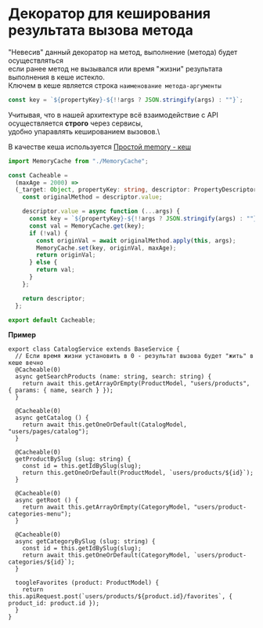 # Декоратор для кеширования результата вызова метода

"Невесив" данный декоратор на метод, выполнение (метода) будет осуществляться\
если ранее метод не вызывался или время "жизни" результата выполнения в кеше истекло.\
Ключем в кеше является строка `наименование метода-аргументы`


```ts
const key = `${propertyKey}-${!!args ? JSON.stringify(args) : ""}`;
```

Учитывая, что в нашей архитектуре всё взаимодействие с API осуществляется **строго** через сервисы,\
удобно упаравлять кешированием вызовов.\

В качестве кеша используется [Простой memory - кеш](../other/memorycache.md)




```ts
import MemoryCache from "./MemoryCache";

const Cacheable =
  (maxAge = 2000) =>
  (_target: Object, propertyKey: string, descriptor: PropertyDescriptor) => {
    const originalMethod = descriptor.value;

    descriptor.value = async function (...args) {
      const key = `${propertyKey}-${!!args ? JSON.stringify(args) : ""}`;
      const val = MemoryCache.get(key);
      if (!val) {
        const originVal = await originalMethod.apply(this, args);
        MemoryCache.set(key, originVal, maxAge);
        return originVal;
      } else {
        return val;
      }
    };

    return descriptor;
  };

export default Cacheable;
```

**Пример**

```ts{3,8,13,19,24}
export class CatalogService extends BaseService {
  // Если время жизни установить в 0 - результат вызова будет "жить" в кеше вечно  
  @Cacheable(0)
  async getSearchProducts (name: string, search: string) {
    return await this.getArrayOrEmpty(ProductModel, "users/products", { params: { name, search } });
  }

  @Cacheable(0)
  async getCatalog () {
    return await this.getOneOrDefault(CatalogModel, "users/pages/catalog");
  }

  @Cacheable(0)
  getProductBySlug (slug: string) {
    const id = this.getIdBySlug(slug);
    return this.getOneOrDefault(ProductModel, `users/products/${id}`);
  }

  @Cacheable(0)
  async getRoot () {
    return await this.getArrayOrEmpty(CategoryModel, "users/product-categories-menu");
  }

  @Cacheable(0)
  async getCategoryBySlug (slug: string) {
    const id = this.getIdBySlug(slug);
    return await this.getOneOrDefault(CategoryModel, `users/product-categories/${id}`);
  }

  toogleFavorites (product: ProductModel) {
    return this.apiRequest.post(`users/products/${product.id}/favorites`, { product_id: product.id });
  }
}
```